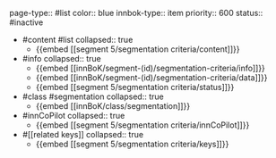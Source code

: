 page-type:: #list
color:: blue
innbok-type:: item
priority:: 600
status:: #inactive

- #content #list
  collapsed:: true
	- {{embed [[segment 5/segmentation criteria/content]]}}
- #info
  collapsed:: true
	- {{embed [[innBoK/segment-(id)/segmentation-criteria/info]]}}
	- {{embed [[innBoK/segment-(id)/segmentation-criteria/data]]}}
	- {{embed [[segment 5/segmentation criteria/status]]}}
- #class #segmentation
  collapsed:: true
	- {{embed [[innBoK/class/segmentation]]}}
- #innCoPilot
  collapsed:: true
	- {{embed [[segment 5/segmentation criteria/innCoPilot]]}}
- #[[related keys]]
  collapsed:: true
	- {{embed [[segment 5/segmentation criteria/keys]]}}








